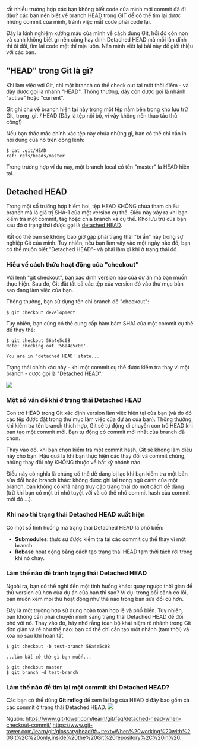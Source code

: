 rất nhiều trường hợp các bạn không biết code của mình mới commit đã đi đâu?
các bạn nên biết về branch HEAD trong GIT để có thể tìm lại được những commit của mình, tránh việc mất code phải code lại.

Đây là kinh nghiệm xương máu của mình về cách dùng Git, hồi đó còn non và xanh không biết gì nên cũng hay dính Detached HEAD mà mỗi lần dính thì ôi dồi, tìm lại code mệt thí mịa luôn. Nên mình viết lại bài này để giới thiệu với các bạn.

##  "HEAD" trong Git là gì?

Khi làm việc với Git, chỉ một branch có thể check out tại một thời điểm - và đây được gọi là nhánh "HEAD". Thông thường, đây còn được gọi là nhánh "active" hoặc "current".

Git ghi chú về branch hiện tại này trong một tệp nằm bên trong kho lưu trữ Git, trong .git / HEAD (Đây là tệp nội bộ, vì vậy không nên thao tác thủ công!)

Nếu bạn thắc mắc chính xác tệp này chứa những gì, bạn có thể chỉ cần in nội dung của nó trên dòng lệnh:

```
$ cat .git/HEAD
ref: refs/heads/master
```
Trong trường hợp ví dụ này, một branch local có tên "master" là HEAD hiện tại.

## Detached HEAD
Trong một số trường hợp hiếm hoi, tệp HEAD KHÔNG chứa tham chiếu branch mà là giá trị SHA-1 của một version cụ thể. Điều này xảy ra khi bạn kiểm tra một commit, tag hoặc chia branch xa cụ thể. Kho lưu trữ của bạn sau đó ở trạng thái được gọi là [detached HEAD](https://www.git-tower.com/learn/git/faq/detached-head-when-checkout-commit/).

Rất có thể bạn sẽ không bao giờ gặp phải trạng thái "bí ẩn" này trong sự nghiệp Git của mình. Tuy nhiên, nếu bạn làm vậy vào một ngày nào đó, bạn có thể muốn biết "Detached HEAD"- và phải làm gì khi ở trạng thái đó.

### Hiểu về cách thức hoạt động của "checkout"

Với lệnh "git checkout", bạn xác định version nào của dự án mà bạn muốn thực hiện. Sau đó, Git đặt tất cả các tệp của version đó vào thư mục bản sao đang làm việc của bạn.

Thông thường, bạn sử dụng tên chi branch để "checkout":

```
$ git checkout development
```

Tuy nhiên, bạn cũng có thể cung cấp hàm băm SHA1 của một commit cụ thể để thay thế:

```
$ git checkout 56a4e5c08
Note: checking out '56a4e5c08'.

You are in 'detached HEAD' state...
```
Trạng thái chính xác này - khi một commit cụ thể được kiểm tra thay vì một branch - được gọi là "Detached HEAD".

![](https://images.viblo.asia/e2e2eaa3-95f9-4f9c-b001-9a9712b14c4e.png)

### Một số vấn đề khi ở trạng thái Detached HEAD
Con trỏ HEAD trong Git xác định version làm việc hiện tại của bạn (và do đó các tệp được đặt trong thư mục làm việc của dự án của bạn). Thông thường, khi kiểm tra tên branch thích hợp, Git sẽ tự động di chuyển con trỏ HEAD khi bạn tạo một commit mới. Bạn tự động có commit mới nhất của branch đã chọn.

Thay vào đó, khi bạn chọn kiểm tra một commit hash, Git sẽ không làm điều này cho bạn. Hậu quả là khi bạn thực hiện các thay đổi và commit chúng, những thay đổi này KHÔNG thuộc về bất kỳ nhánh nào.

Điều này có nghĩa là chúng có thể dễ dàng bị lạc khi bạn kiểm tra một bản sửa đổi hoặc branch khác: không được ghi lại trong ngữ cảnh của một branch, bạn không có khả năng truy cập trạng thái đó một cách dễ dàng (trừ khi bạn có một trí nhớ tuyệt vời và có thể nhớ commit hash của commit mới đó ...).

### Khi nào thì trạng thái Detached HEAD xuất hiện
Có một số tình huống mà trạng thái Detached HEAD là phổ biến:
* **Submodules**: thực sự được kiểm tra tại các commit cụ thể thay vì một branch.
* **Rebase** hoạt động bằng cách tạo trạng thái HEAD tạm thời tách rời trong khi nó chạy.

### Làm thế nào để tránh trạng thái Detached HEAD
Ngoài ra, bạn có thể nghĩ đến một tình huống khác: quay ngược thời gian để thử version cũ hơn của dự án của bạn thì sao? Ví dụ: trong bối cảnh có lỗi, bạn muốn xem mọi thứ hoạt động như thế nào trong bản sửa đổi cũ hơn.

Đây là một trường hợp sử dụng hoàn toàn hợp lệ và phổ biến. Tuy nhiên, bạn không cần phải chuyển mình sang trạng thái Detached HEAD để đối phó với nó. Thay vào đó, hãy nhớ rằng toàn bộ khái niệm rẽ nhánh trong Git đơn giản và rẻ như thế nào: bạn có thể chỉ cần tạo một nhánh (tạm thời) và xóa nó sau khi hoàn tất.

```
$ git checkout -b test-branch 56a4e5c08

...làm bất cứ thứ gì bạn muốn...

$ git checkout master
$ git branch -d test-branch
```

### Làm thế nào để tìm lại một commit khi Detached HEAD?
Các bạn có thể dùng **Git reflog** để xem lại log của HEAD ở đây bao gồm cả các commit ở trạng thái Detached HEAD.
![](https://images.viblo.asia/b3cddbea-b5ee-4cf8-96fd-e0a551703680.PNG)

Nguồn: https://www.git-tower.com/learn/git/faq/detached-head-when-checkout-commit/ https://www.git-tower.com/learn/git/glossary/head/#:~:text=When%20working%20with%20Git%2C%20only,inside%20the%20Git%20repository%2C%20in%20.